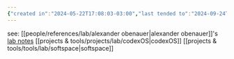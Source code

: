 ```yaml
---
{"created in":"2024-05-22T17:08:03-03:00","last tended to":"2024-09-24T16:27:50-03:00","tags":["lab","knowledgemanagement","design","interfacedesign","prototype","onhold","l1f3","🌱"],"notestage":["🌱"],"created":"2024-05-22T17:08:03.902-03:00","updated":"2025-02-13T13:40:56.920-03:00","dg-publish":true,"permalink":"/prototypes-and-designs/made-by-me/knowledge-management-interfaces/","dgPassFrontmatter":true}
---
```


see: [[people/references/lab/alexander obenauer\|alexander obenauer]]'s [lab notes](https://alexanderobenauer.com/labnotes/000)
[[projects & tools/projects/lab/codexOS\|codexOS]]
[[projects & tools/tools/lab/softspace\|softspace]]